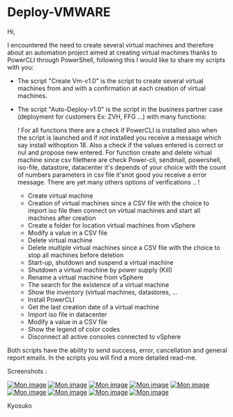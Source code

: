 # Deploy-VMWARE

Hi,

I encountered the need to create several virtual machines and therefore about an automation project aimed at creating virtual machines thanks to PowerCLI through PowerShell, following this I would like to share my scripts with you:

- The script "Create Vm-v1.0" is the script to create several virtual machines from and with a confirmation at each creation of virtual machines.
- The script "Auto-Deploy-v1.0" is the script in the business partner case (deployment for customers Ex: ZVH, FFG ...) with many functions:

  ! For all functions there are a check if PowerCLI is installed also when
  the script is launched and if not installed you receive a message which 
  say install withoption 18. Also a check if the values entered is correct 
  or nul and propose new entered. For function create and delete virtual 
  machine since csv filethere are check Power-cli, sendmail, powershell, 
  iso-file, datastore, datacenter it's depends of your choice with the 
  count of numbers parameters in csv file it'snot good you receive a 
  error message. There are yet many others options of verifications .. !

    * Create virtual machine                                     
    * Creation of virtual machines since a CSV file with the choice to import iso file then connect on virtual machines and start all machines after creation
    * Create a folder for location virtual machines from vSphere 
    * Modify a value in a CSV file                               
    * Delete virtual machine                                     
    * Delete multiple virtual machines since a CSV file with the choice to stop all machines before deletion                
    * Start-up, shutdown and suspend a virtual machine           
    * Shutdown a virtual machine by power supply (Kill)          
    * Rename a virtual machine from vSphere                      
    * The search for the existence of a virtual machine          
    * Show the inventory (virtual machines, datastores, ...      
    * Install PowerCLI                                           
    * Get the last creation date of a virtual machine            
    * Import iso file in datacenter                              
    * Modify a value in a CSV file                               
    * Show the legend of color codes                              
    * Disconnect all active consoles connected to vSphere     

Both scripts have the ability to send success, error, cancellation and general report emails.
In the scripts you will find a more detailed read-me.

Screenshots : 

<a href="https://www.casimages.com/i/20123011113625783417191379.png.html" title="Mon image" target="_blank"><img src="https://nsm09.casimages.com/img/2020/12/30//mini_20123011113625783417191379.png" border="0" alt="Mon image" /></a>
<a href="https://www.casimages.com/i/20123011113525783417191374.png.html" title="Mon image" target="_blank"><img src="https://nsm09.casimages.com/img/2020/12/30//mini_20123011113525783417191374.png" border="0" alt="Mon image" /></a>
<a href="https://www.casimages.com/i/20123011113625783417191377.png.html" title="Mon image" target="_blank"><img src="https://nsm09.casimages.com/img/2020/12/30//mini_20123011113625783417191377.png" border="0" alt="Mon image" /></a>
<a href="https://www.casimages.com/i/20123011113625783417191380.png.html" title="Mon image" target="_blank"><img src="https://nsm09.casimages.com/img/2020/12/30//mini_20123011113625783417191380.png" border="0" alt="Mon image" /></a>
<a href="https://www.casimages.com/i/20123011113725783417191381.png.html" title="Mon image" target="_blank"><img src="https://nsm09.casimages.com/img/2020/12/30//mini_20123011113725783417191381.png" border="0" alt="Mon image" /></a>
<a href="https://www.casimages.com/i/20123011113525783417191376.png.html" title="Mon image" target="_blank"><img src="https://nsm09.casimages.com/img/2020/12/30//mini_20123011113525783417191376.png" border="0" alt="Mon image" /></a>
<a href="https://www.casimages.com/i/20123011113625783417191378.png.html" title="Mon image" target="_blank"><img src="https://nsm09.casimages.com/img/2020/12/30//mini_20123011113625783417191378.png" border="0" alt="Mon image" /></a>
<a href="https://www.casimages.com/i/20123011113525783417191375.png.html" title="Mon image" target="_blank"><img src="https://nsm09.casimages.com/img/2020/12/30//mini_20123011113525783417191375.png" border="0" alt="Mon image" /></a>
<a href="https://www.casimages.com/i/20123011113725783417191382.png.html" title="Mon image" target="_blank"><img src="https://nsm09.casimages.com/img/2020/12/30//mini_20123011113725783417191382.png" border="0" alt="Mon image" /></a>


Kyosuko
